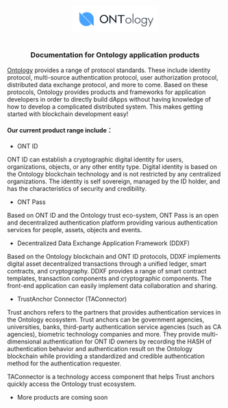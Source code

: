 <p align="center">
  <img
    src="https://raw.githubusercontent.com/ontio/documentation/master/zh-CN/Ontology_CH.png"
    width="200px"
  >
</p>
<h1 align="center"></h1>
<h3 align="center">Documentation for Ontology application products</h3>

[Ontology](https://ont.io/#/) provides a range of protocol standards. These include identity protocol, multi-source authentication protocol, user authorization protocol, distributed data exchange protocol, and more to come. Based on these protocols, Ontology provides products and frameworks for application developers in order to directly build dApps without having knowledge of how to develop a complicated distributed system. This makes getting started with blockchain development easy!

#### Our current product range include：

* ONT ID 

ONT ID can establish a cryptographic digital identity for users, organizations, objects, or any other entity type. Digital identity is based on the Ontology blockchain technology and is not restricted by any centralized organizations. The identity is self sovereign, managed by the ID holder, and has the characteristics of security and credibility.

* ONT Pass 

Based on ONT ID and the Ontology trust eco-system, ONT Pass is an open and decentralized authentication platform providing various authentication services for people, assets, objects and events.

* Decentralized Data Exchange Application Framework (DDXF)

Based on the Ontology blockchain and ONT ID protocols, DDXF implements digital asset decentralized transactions through a unified ledger, smart contracts, and cryptography. DDXF provides a range of smart contract templates, transaction components and cryptographic components. The front-end application can easily implement data collaboration and sharing.

* TrustAnchor Connector (TAConnector)

Trust anchors refers to the partners that provides authentication services in the Ontology ecosystem. Trust anchors can be government agencies, universities, banks, third-party authentication service agencies (such as CA agencies), biometric technology companies and more. They provide multi-dimensional authentication for ONT ID owners by recording the HASH of authentication behavior and authentication result on the Ontology blockchain while providing a standardized and credible authentication method for the authentication requester.

TAConnector is a technology access component that helps Trust anchors quickly access the Ontology trust ecosystem.

* More products are coming soon
